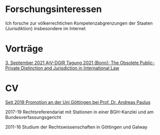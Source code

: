 # Forschungsinteressen
Ich forsche zur völkerrechtichen Kompetenzabgrenzungen der Staaten (Jurisdiktion) insbesondere im Internet

# Vorträge
[3. September 2021 AjV-DGIR Tagung 2021 (Bonn): The Obsolete Public-Private Distinction and Jurisdiction in International Law](https://twitter.com/AjVGermany/status/1376503351421067269)

# CV
[Seit 2019 Promotion an der Uni Göttingen bei Prof. Dr. Andreas Paulus](https://www.uni-goettingen.de/de/428949.html)

2017-19 Rechtsreferendariat mit Stationen in einer BGH-Kanzlei und am Bundesverfassungsgericht

2011-16 Studium der Rechtswissenschaften in Göttingen und Galway
